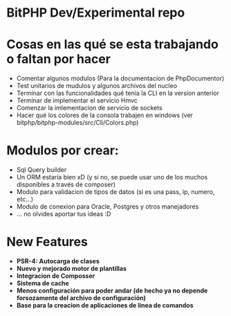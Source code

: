 # BitPHP Dev/Experimental repo

# Cosas en las qué se esta trabajando o faltan por hacer
- Comentar algunos modulos (Para la documentacion de PhpDocumentor)
- Test unitarios de mudulos y algunos archivos del nucleo
- Terminar con las funcionalidades qué tenia la CLI en la version anterior
- Terminar de implementar el servicio Hmvc
- Comenzar la imlementacion de servicio de sockets
- Hacer qué los colores de la consola trabajen en windows (ver bitphp/bitphp-modules/src/Cli/Colors.php)

# Modulos por crear:
- Sql Query builder
- Un ORM estaría bien xD (y si no, se puede usar uno de los muchos disponibles a través de composer)
- Modulo para validacion de tipos de datos (si es una pass, ip, numero, etc...)
- Modulo de conexion para Oracle, Postgres y otros manejadores
- ... no olvides aportar tus ideas :D

# New Features

- **PSR-4: Autocarga de clases**
- **Nuevo y mejorado motor de plantillas**
- **Integracion de Composser**
- **Sistema de cache**
- **Menos configuración para poder andar (de hecho ya no depende forsozamente del archivo de configuración)**
- **Base para la creacion de aplicaciones de linea de comandos**